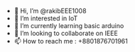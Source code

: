 - 👋 Hi, I’m @rakibEEE1008
- 👀 I’m interested in IoT
- 🌱 I’m currently learning basic arduino 
- 💞️ I’m looking to collaborate on IEEE
- 📫 How to reach me : +8801876701961

<!---
rakibEEE1008/rakibEEE1008 is a ✨ special ✨ repository because its `README.md` (this file) appears on your GitHub profile.
You can click the Preview link to take a look at your changes.
--->
